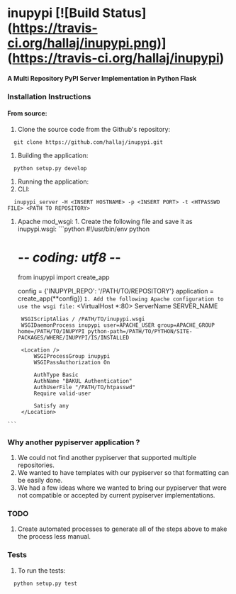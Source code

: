 # inupypi [![Build Status] (https://travis-ci.org/hallaj/inupypi.png)] (https://travis-ci.org/hallaj/inupypi)

#### A Multi Repository PyPI Server Implementation in Python Flask

### Installation Instructions

#### From source:

1. Clone the source code from the Github's repository:
```
  git clone https://github.com/hallaj/inupypi.git
```
1. Building the application:
```
  python setup.py develop
```
1. Running the application:
  1. CLI:
  ```
    inupypi_server -H <INSERT HOSTNAME> -p <INSERT PORT> -t <HTPASSWD FILE> <PATH TO REPOSITORY>
  ```
  1. Apache mod_wsgi:
    1. Create the following file and save it as inupypi.wsgi:
    ```python
      #!/usr/bin/env python
      # -*- coding: utf8 -*-

      from inupypi import create_app

      config = {'INUPYPI_REPO': '/PATH/TO/REPOSITORY'}
      application = create_app(**config})
    ```
    1. Add the following Apache configuration to use the wsgi file:
    ```
      <VirtualHost *:80>
          ServerName      SERVER_NAME

          WSGIScriptAlias / /PATH/TO/inupypi.wsgi
          WSGIDaemonProcess inupypi user=APACHE_USER group=APACHE_GROUP home=/PATH/TO/INUPYPI python-path=/PATH/TO/PYTHON/SITE-PACKAGES/WHERE/INUPYPI/IS/INSTALLED

          <Location />
              WSGIProcessGroup inupypi
              WSGIPassAuthorization On

              AuthType Basic
              AuthName "BAKUL Authentication"
              AuthUserFile "/PATH/TO/htpasswd"
              Require valid-user

              Satisfy any
          </Location>
      </VirtualHost>
    ```

### Why another pypiserver application ?
1. We could not find another pypiserver that supported multiple repositories.
1. We wanted to have templates with our pypiserver so that formatting can be easily done.
1. We had a few ideas where we wanted to bring our pypiserver that were not compatible or accepted by current pypiserver implementations.

### TODO
1. Create automated processes to generate all of the steps above to make the process less manual.

### Tests
1. To run the tests:
```sh
  python setup.py test
```
